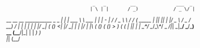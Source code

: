 
                                                                          
                                    _   _         __               ___  _ 
                                   | \ | |       / _)             / _ \/ |
  __   __   __  ___________ _  _  _|  \| | ___   \ \  ___    ____| | | - |
 / / _ \ \ /  \/ (  _____  | || || |     |/ _ \ / _ \/ __)  / ___| | | | |
| |_/ \_| ( ()  <| |_/ \_| | \| |/ | |\  ( (_) ( (_) > _)  ( (__ | |_| | |
 \___^___/ \__/\_\\___^___/ \_   _/|_| \_|\___/ \___/\___)  \__ (_\___/|_|
                              | |                             _) )        
                              |_|                            (__/         
